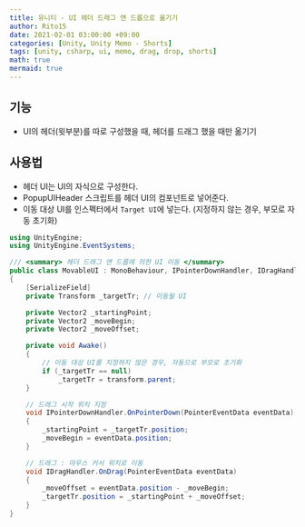 ```yaml
---
title: 유니티 - UI 헤더 드래그 앤 드롭으로 옮기기
author: Rito15
date: 2021-02-01 03:00:00 +09:00
categories: [Unity, Unity Memo - Shorts]
tags: [unity, csharp, ui, memo, drag, drop, shorts]
math: true
mermaid: true
---
```


## 기능
- UI의 헤더(윗부분)를 따로 구성했을 때, 헤더를 드래그 했을 때만 옮기기

## 사용법
- 헤더 UI는 UI의 자식으로 구성한다.
- PopupUIHeader 스크립트를 헤더 UI의 컴포넌트로 넣어준다.
- 이동 대상 UI를 인스펙터에서 `Target UI`에 넣는다. (지정하지 않는 경우, 부모로 자동 초기화)

```cs
using UnityEngine;
using UnityEngine.EventSystems;

/// <summary> 헤더 드래그 앤 드롭에 의한 UI 이동 </summary>
public class MovableUI : MonoBehaviour, IPointerDownHandler, IDragHandler
{
    [SerializeField]
    private Transform _targetTr; // 이동될 UI

    private Vector2 _startingPoint;
    private Vector2 _moveBegin;
    private Vector2 _moveOffset;

    private void Awake()
    {
        // 이동 대상 UI를 지정하지 않은 경우, 자동으로 부모로 초기화
        if (_targetTr == null)
            _targetTr = transform.parent;
    }

    // 드래그 시작 위치 지정
    void IPointerDownHandler.OnPointerDown(PointerEventData eventData)
    {
        _startingPoint = _targetTr.position;
        _moveBegin = eventData.position;
    }

    // 드래그 : 마우스 커서 위치로 이동
    void IDragHandler.OnDrag(PointerEventData eventData)
    {
        _moveOffset = eventData.position - _moveBegin;
        _targetTr.position = _startingPoint + _moveOffset;
    }
}
```